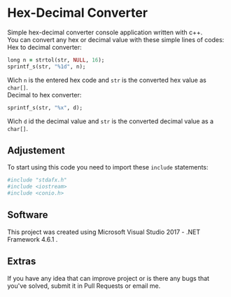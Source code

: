 # Hex-Decimal Converter
Simple hex-decimal converter console application written with c++. <br />
You can convert any hex or decimal value with these simple lines of codes: <br />
Hex to decimal converter: <br />
```ruby
long n = strtol(str, NULL, 16);
sprintf_s(str, "%1d", n);
``` 
Wich `n` is the entered hex code and `str` is the converted hex value as `char[]`. <br />
Decimal to hex converter: <br />
```ruby 
sprintf_s(str, "%x", d);
``` 
Wich `d` id the decimal value and `str` is the converted decimal value as a `char[]`.
## Adjustement
To start using this code you need to import these `include` statements: <br />
```ruby
#include "stdafx.h"
#include <iostream>
#include <conio.h> 
```
## Software
This project was created using Microsoft Visual Studio 2017 - .NET Framework 4.6.1 .
## Extras
If you have any idea that can improve project or is there any bugs that you've solved,
submit it in Pull Requests or email me. 
